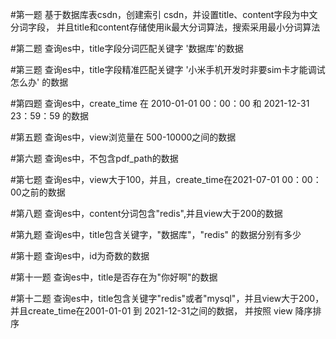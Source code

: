 #第一题
基于数据库表csdn，创建索引 csdn，并设置title、content字段为中文分词字段，
   并且title和content存储使用ik最大分词算法，搜索采用最小分词算法
  
#第二题
查询es中，title字段分词匹配关键字 '数据库'的数据

#第三题
查询es中，title字段精准匹配关键字 '小米手机开发时非要sim卡才能调试怎么办' 的数据

#第四题
查询es中，create_time 在 2010-01-01 00：00：00 和 2021-12-31 23：59：59 的数据

#第五题
查询es中，view浏览量在 500-10000之间的数据

#第六题
查询es中，不包含pdf_path的数据

#第七题
查询es中，view大于100，并且，create_time在2021-07-01 00：00：00之前的数据

#第八题
查询es中，content分词包含"redis",并且view大于200的数据

#第九题
查询es中，title包含关键字，"数据库"，"redis" 的数据分别有多少

#第十题
查询es中，id为奇数的数据

#第十一题
查询es中，title是否存在为"你好啊"的数据

#第十二题
查询es中，title包含关键字"redis"或者"mysql"，并且view大于200，
并且create_time在2001-01-01 到 2021-12-31之间的数据，
并按照 view 降序排序

